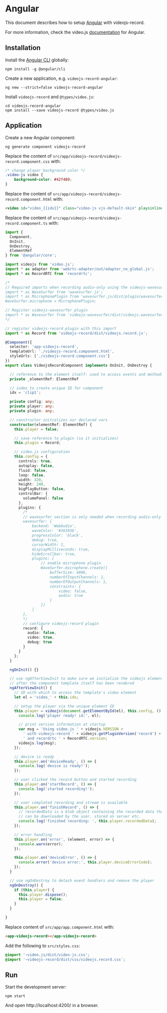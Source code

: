 # Angular

This document describes how to setup [Angular](https://angular.io) with videojs-record.

For more information, check the video.js [documentation](https://github.com/videojs/video.js/blob/master/docs/guides/angular.md)
for Angular.

## Installation

Install the [Angular CLI](https://cli.angular.io) globally:

```console
npm install -g @angular/cli
```

Create a new application, e.g. `videojs-record-angular`:

```console
ng new --strict=false videojs-record-angular
```

Install `videojs-record` and `@types/video.js`:

```console
cd videojs-record-angular
npm install --save videojs-record @types/video.js
```

## Application

Create a new Angular component:

```console
ng generate component videojs-record
```

Replace the content of `src/app/videojs-record/videojs-record.component.css` with:

```css
/* change player background color */
.video-js video {
    background-color: #42f489;
}
```

Replace the content of `src/app/videojs-record/videojs-record.component.html` with:

```html
<video id="video_{{idx}}" class="video-js vjs-default-skin" playsinline></video>
```

Replace the content of `src/app/videojs-record/videojs-record.component.ts` with:

```ts
import {
  Component,
  OnInit,
  OnDestroy,
  ElementRef
} from '@angular/core';

import videojs from 'video.js';
import * as adapter from 'webrtc-adapter/out/adapter_no_global.js';
import * as RecordRTC from 'recordrtc';

/*
// Required imports when recording audio-only using the videojs-wavesurfer plugin
import * as WaveSurfer from 'wavesurfer.js';
import * as MicrophonePlugin from 'wavesurfer.js/dist/plugin/wavesurfer.microphone.js';
WaveSurfer.microphone = MicrophonePlugin;

// Register videojs-wavesurfer plugin
import * as Wavesurfer from 'videojs-wavesurfer/dist/videojs.wavesurfer.js';
*/

// register videojs-record plugin with this import
import * as Record from 'videojs-record/dist/videojs.record.js';

@Component({
  selector: 'app-videojs-record',
  templateUrl: './videojs-record.component.html',
  styleUrls: ['./videojs-record.component.css']
})
export class VideojsRecordComponent implements OnInit, OnDestroy {

  // reference to the element itself: used to access events and methods
  private _elementRef: ElementRef

  // index to create unique ID for component
  idx = 'clip1';

  private config: any;
  private player: any; 
  private plugin: any;

  // constructor initializes our declared vars
  constructor(elementRef: ElementRef) {
    this.player = false;

    // save reference to plugin (so it initializes)
    this.plugin = Record;

    // video.js configuration
    this.config = {
      controls: true,
      autoplay: false,
      fluid: false,
      loop: false,
      width: 320,
      height: 240,
      bigPlayButton: false,
      controlBar: {
        volumePanel: false
      },
      plugins: {
        /*
        // wavesurfer section is only needed when recording audio-only
        wavesurfer: {
            backend: 'WebAudio',
            waveColor: '#36393b',
            progressColor: 'black',
            debug: true,
            cursorWidth: 1,
            displayMilliseconds: true,
            hideScrollbar: true,
            plugins: [
                // enable microphone plugin
                WaveSurfer.microphone.create({
                    bufferSize: 4096,
                    numberOfInputChannels: 1,
                    numberOfOutputChannels: 1,
                    constraints: {
                        video: false,
                        audio: true
                    }
                })
            ]
        },
        */
        // configure videojs-record plugin
        record: {
          audio: false,
          video: true,
          debug: true
        }
      }
    };
  }

  ngOnInit() {}

  // use ngAfterViewInit to make sure we initialize the videojs element
  // after the component template itself has been rendered
  ngAfterViewInit() {
    // ID with which to access the template's video element
    let el = 'video_' + this.idx;

    // setup the player via the unique element ID
    this.player = videojs(document.getElementById(el), this.config, () => {
      console.log('player ready! id:', el);

      // print version information at startup
      var msg = 'Using video.js ' + videojs.VERSION +
        ' with videojs-record ' + videojs.getPluginVersion('record') +
        ' and recordrtc ' + RecordRTC.version;
      videojs.log(msg);
    });

    // device is ready
    this.player.on('deviceReady', () => {
      console.log('device is ready!');
    });

    // user clicked the record button and started recording
    this.player.on('startRecord', () => {
      console.log('started recording!');
    });

    // user completed recording and stream is available
    this.player.on('finishRecord', () => {
      // recordedData is a blob object containing the recorded data that
      // can be downloaded by the user, stored on server etc.
      console.log('finished recording: ', this.player.recordedData);
    });

    // error handling
    this.player.on('error', (element, error) => {
      console.warn(error);
    });

    this.player.on('deviceError', () => {
      console.error('device error:', this.player.deviceErrorCode);
    });
  }

  // use ngOnDestroy to detach event handlers and remove the player
  ngOnDestroy() {
    if (this.player) {
      this.player.dispose();
      this.player = false;
    }
  }

}
```

Replace content of `src/app/app.component.html` with:

```html
<app-videojs-record></app-videojs-record>
```

Add the following to `src/styles.css`:

```css
@import '~video.js/dist/video-js.css';
@import '~videojs-record/dist/css/videojs.record.css';
```

## Run

Start the development server:

```console
npm start
```

And open http://localhost:4200/ in a browser.
